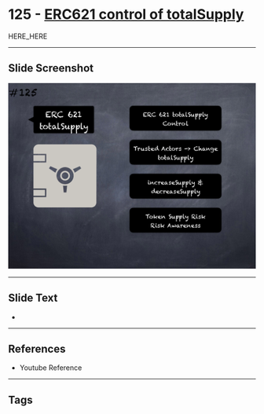 # 125 - [ERC621 control of totalSupply](ERC621%20control%20of%20totalSupply.md)

HERE_HERE

___
## Slide Screenshot
![0125.png](../../images/pitfalls_and_best_practices201/125.png)
___
## Slide Text
- 
___
## References
- Youtube Reference
___
## Tags